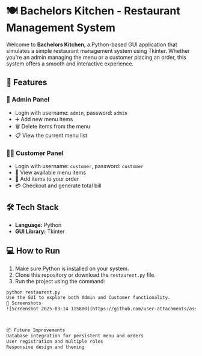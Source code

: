 # 🍽️ Bachelors Kitchen - Restaurant Management System

Welcome to **Bachelors Kitchen**, a Python-based GUI application that simulates a simple restaurant management system using Tkinter. Whether you're an admin managing the menu or a customer placing an order, this system offers a smooth and interactive experience.

## 🚀 Features

### 🔐 Admin Panel
- Login with username: `admin`, password: `admin`
- ➕ Add new menu items
- 🗑️ Delete items from the menu
- 📋 View the current menu list

### 👨‍🍽️ Customer Panel
- Login with username: `customer`, password: `customer`
- 🛒 View available menu items
- 🧾 Add items to your order
- 💳 Checkout and generate total bill

## 🛠️ Tech Stack
- **Language:** Python
- **GUI Library:** Tkinter

## 💻 How to Run

1. Make sure Python is installed on your system.
2. Clone this repository or download the `restaurent.py` file.
3. Run the project using the command:

```bash
python restaurent.py
Use the GUI to explore both Admin and Customer functionality.
📸 Screenshots
![Screenshot 2025-03-14 115800](https://github.com/user-attachments/assets/766b4203-8a49-4a49-8631-4c78defded65)



📦 Future Improvements
Database integration for persistent menu and orders
User registration and multiple roles
Responsive design and theming
